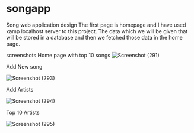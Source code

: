 # songapp
Song web application design 
The first page is homepage and I have used xamp localhost server to this project. 
The data which we will be given that will be stored in a database and then we fetched those data in the home page.

screenshots
Home page with top 10 songs
![Screenshot (291)](https://user-images.githubusercontent.com/106876896/173235909-68475400-4b73-4627-a3c7-97c6e58e175c.png)

Add New song

![Screenshot (293)](https://user-images.githubusercontent.com/106876896/173235918-e6bc9121-fe03-4c3f-9ad3-24ef98971903.png)

Add Artists

![Screenshot (294)](https://user-images.githubusercontent.com/106876896/173235924-0e63f292-e13c-402f-8088-55011a2b72fa.png)

Top 10 Artists

![Screenshot (295)](https://user-images.githubusercontent.com/106876896/173235933-b6cf6787-36d2-40f6-9904-f4ce7978919b.png)
